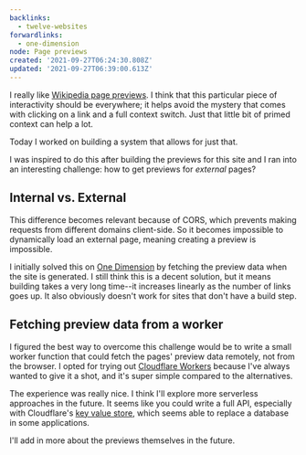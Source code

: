 ```yaml
---
backlinks:
  - twelve-websites
forwardlinks:
  - one-dimension
node: Page previews
created: '2021-09-27T06:24:30.808Z'
updated: '2021-09-27T06:39:00.613Z'
---
```

I really like [Wikipedia page previews](https://diff.wikimedia.org/2018/04/18/how-we-designed-page-previews-for-wikipedia/). I think that this particular piece of interactivity should be everywhere; it helps avoid the mystery that comes with clicking on a link and a full context switch. Just that little bit of primed context can help a lot. 

Today I worked on building a system that allows for just that. 

I was inspired to do this after building the previews for this site and I ran into an interesting challenge: how to get previews for *external* pages? 

## Internal vs. External

This difference becomes relevant because of CORS, which prevents making requests from different domains client-side. So it becomes impossible to dynamically load an external page, meaning creating a preview is impossible. 

I initially solved this on [One Dimension](one-dimension.md) by fetching the preview data when the site is generated. I still think this is a decent solution, but it means building takes a very long time--it increases linearly as the number of links goes up. It also obviously doesn't work for sites that don't have a build step. 

## Fetching preview data from a worker  

I figured the best way to overcome this challenge would be to write a small worker function that could fetch the pages' preview data remotely, not from the browser. I opted for trying out [Cloudflare Workers](https://workers.cloudflare.com/) because I've always wanted to give it a shot, and it's super simple compared to the alternatives. 

The experience was really nice. I think I'll explore more serverless approaches in the future. It seems like you could write a full API, especially with Cloudflare's [key value store](https://www.cloudflare.com/products/workers-kv/), which seems able to replace a database in some applications. 

I'll add in more about the previews themselves in the future. 
